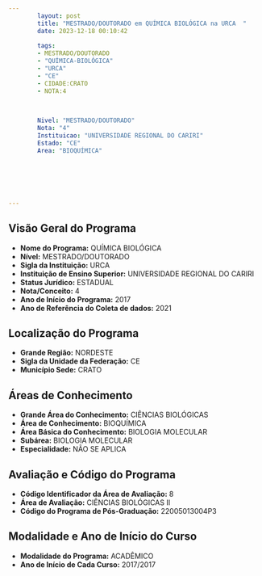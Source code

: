 ```yaml
---
        layout: post
        title: "MESTRADO/DOUTORADO em QUÍMICA BIOLÓGICA na URCA  "
        date: 2023-12-18 00:10:42
     
        tags:
        - MESTRADO/DOUTORADO
        - "QUÍMICA-BIOLÓGICA"
        - "URCA"
        - "CE"
        - CIDADE:CRATO
        - NOTA:4
        
       

        Nivel: "MESTRADO/DOUTORADO"
        Nota: "4"
        Instituicao: "UNIVERSIDADE REGIONAL DO CARIRI"
        Estado: "CE"
        Area: "BIOQUÍMICA"
        
        
        
        
        
        
---
```

## Visão Geral do Programa
- **Nome do Programa:** QUÍMICA BIOLÓGICA
- **Nível:** MESTRADO/DOUTORADO
- **Sigla da Instituição:** URCA
- **Instituição de Ensino Superior:** UNIVERSIDADE REGIONAL DO CARIRI
- **Status Jurídico:** ESTADUAL
- **Nota/Conceito:** 4
- **Ano de Início do Programa:** 2017
- **Ano de Referência do Coleta de dados:** 2021

## Localização do Programa
- **Grande Região:** NORDESTE
- **Sigla da Unidade da Federação:** CE
- **Município Sede:** CRATO

## Áreas de Conhecimento
- **Grande Área do Conhecimento:** CIÊNCIAS BIOLÓGICAS
- **Área de Conhecimento:** BIOQUÍMICA
- **Área Básica do Conhecimento:** BIOLOGIA MOLECULAR
- **Subárea:** BIOLOGIA MOLECULAR
- **Especialidade:** NÃO SE APLICA

## Avaliação e Código do Programa
- **Código Identificador da Área de Avaliação:** 8
- **Área de Avaliação:** CIÊNCIAS BIOLÓGICAS II
- **Código do Programa de Pós-Graduação:** 22005013004P3


## Modalidade e Ano de Início do Curso
- **Modalidade do Programa:** ACADÊMICO
- **Ano de Início de Cada Curso:** 2017/2017
